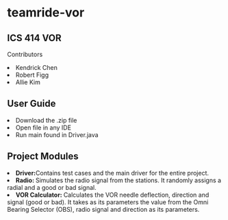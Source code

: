 # teamride-vor
## ICS 414 VOR 
Contributors
<li>Kendrick Chen</li>
<li>Robert Figg</li>
<li>Allie Kim</li>

## User Guide
<li>Download the .zip file</li>
<li>Open file in any IDE</li>
<li>Run main found in Driver.java</li>

## Project Modules
<li><b>Driver:</b>Contains test cases and the main driver for the entire project.</li>
<li><b>Radio: </b>Simulates the radio signal from the stations. It randomly assigns a radial and a good or bad signal.</li>
<li><b>VOR Calculator: </b>Calculates the VOR needle deflection, direction and signal (good or bad). It takes as its parameters the value from the Omni Bearing Selector (OBS), radio signal and direction as its parameters.
